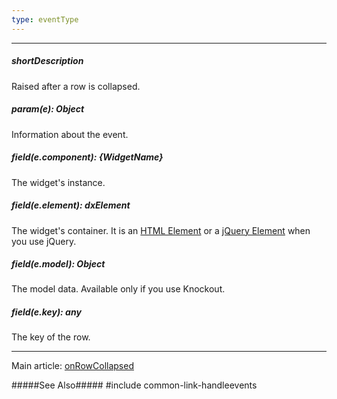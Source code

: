 ```yaml
---
type: eventType
---
```

---
##### shortDescription
Raised after a row is collapsed.

##### param(e): Object
Information about the event.

##### field(e.component): {WidgetName}
The widget's instance.

##### field(e.element): dxElement
The widget's container. It is an [HTML Element](https://developer.mozilla.org/en-US/docs/Web/API/HTMLElement) or a [jQuery Element](https://api.jquery.com/Types/#jQuery) when you use jQuery.

##### field(e.model): Object
The model data. Available only if you use Knockout.

##### field(e.key): any
The key of the row.

---
Main article: [onRowCollapsed](/api-reference/10%20UI%20Widgets/GridBase/1%20Configuration/onRowCollapsed.md '{basewidgetpath}/Configuration/#onRowCollapsed')

#####See Also#####
#include common-link-handleevents